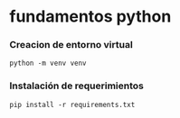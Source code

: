# fundamentos python


### Creacion de entorno virtual

```
python -m venv venv
```
### Instalación de requerimientos

```
pip install -r requirements.txt
```